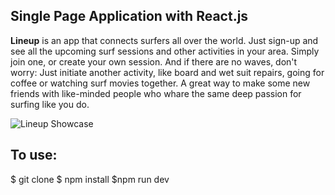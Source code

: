 ## Single Page Application with React.js

**Lineup** is an app that connects surfers all over the world. Just sign-up and see all the upcoming surf sessions and other activities in your area. Simply join one, or create your own session. And if there are no waves, don't worry: Just initiate another activity, like board and wet suit repairs, going for coffee or watching surf movies together. A great way to make some new friends with like-minded people who whare the same deep passion for surfing like you do.

![Lineup Showcase](/scr/app/assets/Lineup-Showcase.jpg)

## To use:

$ git clone
$ npm install
$npm run dev
